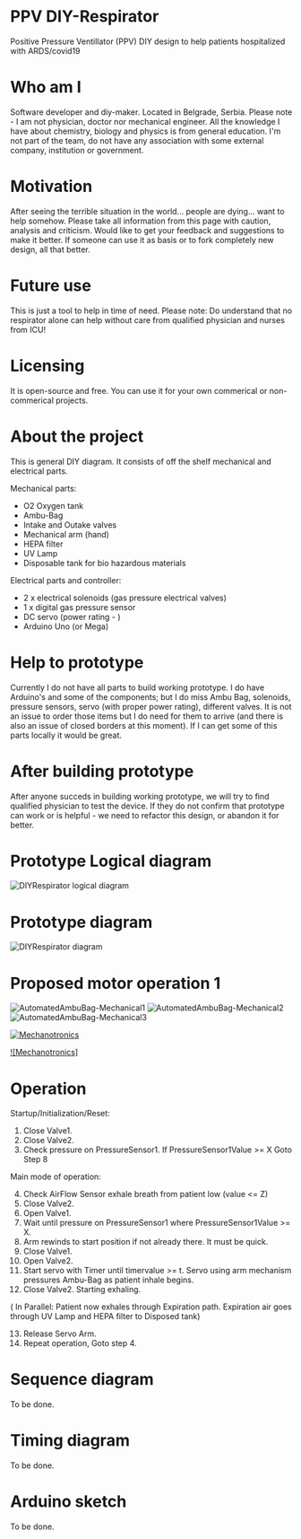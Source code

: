 # PPV DIY-Respirator
Positive Pressure Ventillator (PPV) DIY design to help patients hospitalized with ARDS/covid19 

# Who am I
Software developer and diy-maker. Located in Belgrade, Serbia. Please note - I am not physician, doctor nor mechanical engineer. All the knowledge I have about chemistry, biology and physics is from general education. I'm not part of the team, do not have any association with some external company, institution or government.

# Motivation
After seeing the terrible situation in the world... people are dying... want to help somehow. 
Please take all information from this page with caution, analysis and criticism. Would like to get your feedback and suggestions to make it better.
If someone can use it as basis or to fork completely new design, all that better.

# Future use
This is just a tool to help in time of need. Please note: Do understand that no respirator alone can help without care from qualified physician and nurses from ICU! 

# Licensing
It is open-source and free. You can use it for your own commerical or non-commerical projects.

# About the project
This is general DIY diagram. It consists of off the shelf mechanical and electrical parts.

Mechanical parts:
- O2 Oxygen tank
- Ambu-Bag
- Intake and Outake valves
- Mechanical arm (hand)
- HEPA filter
- UV Lamp
- Disposable tank for bio hazardous materials

Electrical parts and controller:
- 2 x electrical solenoids (gas pressure electrical valves)
- 1 x digital gas pressure sensor
- DC servo (power rating - )
- Arduino Uno (or Mega)

# Help to prototype
Currently I do not have all parts to build working prototype. I do have Arduino's and some of the components; but I do miss Ambu Bag, solenoids, pressure sensors, servo (with proper power rating), different valves. It is not an issue to order those items but I do need for them to arrive (and there is also an issue of closed borders at this moment). If I can get some of this parts locally it would be great.

# After building prototype
After anyone succeds in building working prototype, we will try to find qualified physician to test the device. If they do not confirm that prototype can work or is helpful - we need to refactor this design, or abandon it for better.

# Prototype Logical diagram

![DIYRespirator logical diagram](https://user-images.githubusercontent.com/62830023/77845558-12188100-71b0-11ea-8539-04bc384eccb2.png)

# Prototype diagram

![DIYRespirator diagram](https://user-images.githubusercontent.com/62830023/77863188-b6d2a700-7220-11ea-9cef-71202a7f1ffd.png)

# Proposed motor operation 1

![AutomatedAmbuBag-Mechanical1](https://user-images.githubusercontent.com/62830023/78190632-b2063100-7474-11ea-9ee6-68b3405d34ac.png)
![AutomatedAmbuBag-Mechanical2](https://user-images.githubusercontent.com/62830023/78190634-b29ec780-7474-11ea-9dd1-b303906107cb.png)
![AutomatedAmbuBag-Mechanical3](https://user-images.githubusercontent.com/62830023/78190635-b29ec780-7474-11ea-8ce2-d6b148845f15.png)

[![Mechanotronics](http://img.youtube.com/vi/hltcisqDwtk/0.jpg)](http://www.youtube.com/watch?v=hltcisqDwtk "Mechanotronics")

[![Mechanotronics]](http://www.youtube.com/watch?v=hltcisqDwtk?t=1s)


# Operation

Startup/Initialization/Reset:
1. Close Valve1.
2. Close Valve2.
3. Check pressure on PressureSensor1. If PressureSensor1Value >= X Goto Step 8

Main mode of operation:

4. Check AirFlow Sensor exhale breath from patient low (value <= Z)
5. Close Valve2. 
6. Open Valve1.
7. Wait until pressure on PressureSensor1 where PressureSensor1Value >= X. 
8. Arm rewinds to start position if not already there. It must be quick.
9. Close Valve1.
10. Open Valve2.
11. Start servo with Timer until timervalue >= t. Servo using arm mechanism pressures Ambu-Bag as patient inhale begins.
12. Close Valve2. Starting exhaling.

( In Parallel: Patient now exhales through Expiration path. Expiration air goes through UV Lamp and HEPA filter to Disposed tank)

13. Release Servo Arm. 
14. Repeat operation, Goto step 4.

# Sequence diagram

To be done.

# Timing diagram

To be done.

# Arduino sketch

To be done.
